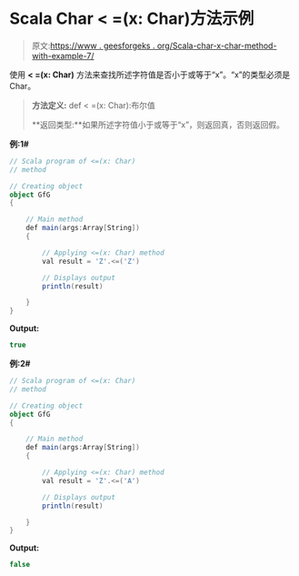 # Scala Char < =(x: Char)方法示例

> 原文:[https://www . geesforgeks . org/Scala-char-x-char-method-with-example-7/](https://www.geeksforgeeks.org/scala-char-x-char-method-with-example-7/)

使用 **< =(x: Char)** 方法来查找所述字符值是否小于或等于“x”。“x”的类型必须是 Char。

> **方法定义:** def < =(x: Char):布尔值
> 
> **返回类型:**如果所述字符值小于或等于“x”，则返回真，否则返回假。

**例:1#**

```scala
// Scala program of <=(x: Char)
// method

// Creating object
object GfG
{ 

    // Main method
    def main(args:Array[String])
    {

        // Applying <=(x: Char) method 
        val result = 'Z'.<=('Z')

        // Displays output
        println(result)

    }
} 
```

**Output:**

```scala
true

```

**例:2#**

```scala
// Scala program of <=(x: Char)
// method

// Creating object
object GfG
{ 

    // Main method
    def main(args:Array[String])
    {

        // Applying <=(x: Char) method
        val result = 'Z'.<=('A')

        // Displays output
        println(result)

    }
} 
```

**Output:**

```scala
false

```